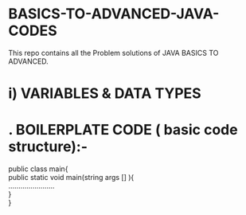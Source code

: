 # BASICS-TO-ADVANCED-JAVA-CODES
This repo contains all the Problem solutions of JAVA BASICS TO ADVANCED.
# i) VARIABLES & DATA TYPES
# . BOILERPLATE CODE ( basic code structure):- 
public class main{ <br>
 public static void main(string args [] ){ <br>
 ....................... <br>
 } <br>
}


